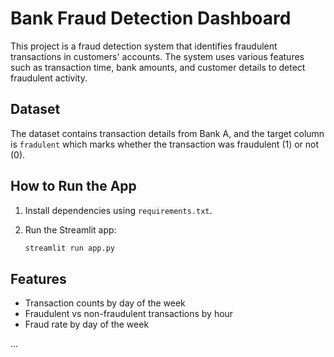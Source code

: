 # Bank Fraud Detection Dashboard

This project is a fraud detection system that identifies fraudulent transactions in customers' accounts. The system uses various features such as transaction time, bank amounts, and customer details to detect fraudulent activity.

## Dataset

The dataset contains transaction details from Bank A, and the target column is `fradulent` which marks whether the transaction was fraudulent (1) or not (0).

## How to Run the App

1. Install dependencies using `requirements.txt`.
2. Run the Streamlit app:

    ```bash
    streamlit run app.py
    ```

## Features

- Transaction counts by day of the week
- Fraudulent vs non-fraudulent transactions by hour
- Fraud rate by day of the week

...




